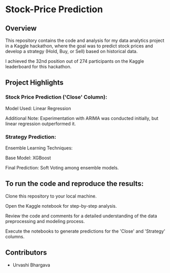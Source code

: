 # Stock-Price Prediction


## Overview
This repository contains the code and analysis for my data analytics project in a Kaggle hackathon, where the goal was to predict stock prices and develop a strategy (Hold, Buy, or Sell) based on historical data.

 I achieved the 32nd position out of 274 participants on the Kaggle leaderboard for this hackathon.

## Project Highlights
### Stock Price Prediction ('Close' Column):

Model Used: Linear Regression 

Additional Note: Experimentation with ARIMA was conducted initially, but linear regression outperformed it.

### Strategy Prediction:

Ensemble Learning Techniques:

Base Model: XGBoost

Final Prediction: Soft Voting among ensemble models.


## To run the code and reproduce the results:

Clone this repository to your local machine.

Open the Kaggle notebook for step-by-step analysis.

Review the code and comments for a detailed understanding of the data preprocessing and modeling process.

Execute the notebooks to generate predictions for the 'Close' and 'Strategy' columns.

## Contributors
- Urvashi Bhargava
